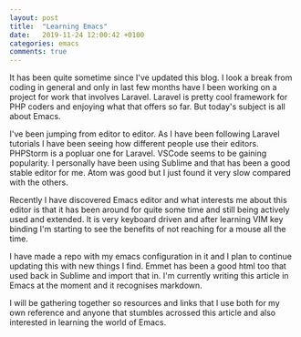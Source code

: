 ```yaml
---
layout: post
title:  "Learning Emacs"
date:   2019-11-24 12:00:42 +0100
categories: emacs
comments: true
---
```


It has been quite sometime since I've updated this blog.
I look a break from coding in general and only in last few months
have I been working on a project for work that involves Laravel.
Laravel is pretty cool framework for PHP coders and enjoying what
that offers so far.
But today's subject is all about Emacs.

I've been jumping from editor to editor. As I have been following
Laravel tutorials I have been seeing how different people use their
editors. PHPStorm is a popluar one for Laravel. VSCode seems to be
gaining popularity. I personally have been using Sublime and that
has been a good stable editor for me. Atom was good but I just found
it very slow compared with the others.

Recently I have discovered Emacs editor and what interests me about
this editor is that it has been around for quite some time and still
being actively used and extended. It is very keyboard driven and
after learning VIM key binding I'm starting to see the benefits of not
reaching for a mouse all the time.

I have made a repo with my emacs configuration in it and I plan to continue
updating this with new things I find. Emmet has been a good html too that
used back in Sublime and import that in.
I'm currently writing this article in Emacs at the moment and it
recognises markdown.

I will be gathering together so resources and links that I use both for my
own reference and anyone that stumbles acrossed this article and also
interested in learning the world of Emacs.
